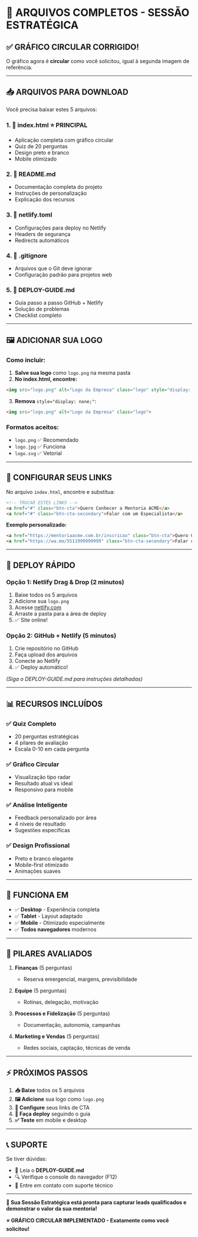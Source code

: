 # 📁 ARQUIVOS COMPLETOS - SESSÃO ESTRATÉGICA

## ✅ **GRÁFICO CIRCULAR CORRIGIDO!**

O gráfico agora é **circular** como você solicitou, igual à segunda imagem de referência.

---

## 📥 **ARQUIVOS PARA DOWNLOAD**

Você precisa baixar estes 5 arquivos:

### 1. 📄 **index.html** ⭐ **PRINCIPAL**
- Aplicação completa com gráfico circular
- Quiz de 20 perguntas
- Design preto e branco
- Mobile otimizado

### 2. 📄 **README.md**
- Documentação completa do projeto
- Instruções de personalização
- Explicação dos recursos

### 3. 📄 **netlify.toml**
- Configurações para deploy no Netlify
- Headers de segurança
- Redirects automáticos

### 4. 📄 **.gitignore**
- Arquivos que o Git deve ignorar
- Configuração padrão para projetos web

### 5. 📄 **DEPLOY-GUIDE.md**
- Guia passo a passo GitHub + Netlify
- Solução de problemas
- Checklist completo

---

## 🖼️ **ADICIONAR SUA LOGO**

### Como incluir:
1. **Salve sua logo** como `logo.png` na mesma pasta
2. **No index.html, encontre:**
```html
<img src="logo.png" alt="Logo da Empresa" class="logo" style="display: none;">
```
3. **Remova** `style="display: none;"`:
```html
<img src="logo.png" alt="Logo da Empresa" class="logo">
```

### Formatos aceitos:
- `logo.png` ✅ Recomendado
- `logo.jpg` ✅ Funciona
- `logo.svg` ✅ Vetorial

---

## 🔗 **CONFIGURAR SEUS LINKS**

No arquivo `index.html`, encontre e substitua:

```html
<!-- TROCAR ESTES LINKS -->
<a href="#" class="btn-cta">Quero Conhecer a Mentoria ACME</a>
<a href="#" class="btn-cta-secondary">Falar com um Especialista</a>
```

**Exemplo personalizado:**
```html
<a href="https://mentoriaacme.com.br/inscricao" class="btn-cta">Quero Conhecer a Mentoria ACME</a>
<a href="https://wa.me/5511999999999" class="btn-cta-secondary">Falar com um Especialista</a>
```

---

## 🚀 **DEPLOY RÁPIDO**

### **Opção 1: Netlify Drag & Drop (2 minutos)**
1. Baixe todos os 5 arquivos
2. Adicione sua `logo.png`
3. Acesse [netlify.com](https://netlify.com)
4. Arraste a pasta para a área de deploy
5. ✅ Site online!

### **Opção 2: GitHub + Netlify (5 minutos)**
1. Crie repositório no GitHub
2. Faça upload dos arquivos
3. Conecte ao Netlify
4. ✅ Deploy automático!

*(Siga o DEPLOY-GUIDE.md para instruções detalhadas)*

---

## 📊 **RECURSOS INCLUÍDOS**

### ✅ **Quiz Completo**
- 20 perguntas estratégicas
- 4 pilares de avaliação
- Escala 0-10 em cada pergunta

### ✅ **Gráfico Circular**
- Visualização tipo radar
- Resultado atual vs ideal
- Responsivo para mobile

### ✅ **Análise Inteligente**
- Feedback personalizado por área
- 4 níveis de resultado
- Sugestões específicas

### ✅ **Design Profissional**
- Preto e branco elegante
- Mobile-first otimizado
- Animações suaves

---

## 📱 **FUNCIONA EM**

- ✅ **Desktop** - Experiência completa
- ✅ **Tablet** - Layout adaptado
- ✅ **Mobile** - Otimizado especialmente
- ✅ **Todos navegadores** modernos

---

## 🎯 **PILARES AVALIADOS**

1. **Finanças** (5 perguntas)
   - Reserva emergencial, margens, previsibilidade

2. **Equipe** (5 perguntas)
   - Rotinas, delegação, motivação

3. **Processos e Fidelização** (5 perguntas)
   - Documentação, autonomia, campanhas

4. **Marketing e Vendas** (5 perguntas)
   - Redes sociais, captação, técnicas de venda

---

## ⚡ **PRÓXIMOS PASSOS**

1. **📥 Baixe** todos os 5 arquivos
2. **🖼️ Adicione** sua logo como `logo.png`
3. **🔗 Configure** seus links de CTA
4. **🚀 Faça deploy** seguindo o guia
5. **✅ Teste** em mobile e desktop

---

## 📞 **SUPORTE**

Se tiver dúvidas:
- 📖 Leia o **DEPLOY-GUIDE.md**
- 🔍 Verifique o console do navegador (F12)
- 📧 Entre em contato com suporte técnico

---

**🎉 Sua Sessão Estratégica está pronta para capturar leads qualificados e demonstrar o valor da sua mentoria!**

**⭐ GRÁFICO CIRCULAR IMPLEMENTADO - Exatamente como você solicitou!**
